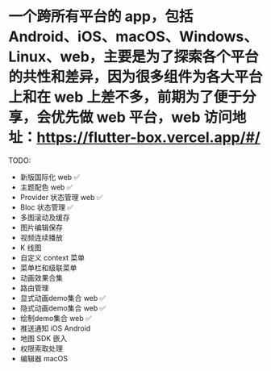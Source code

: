 # 一个跨所有平台的 app，包括 Android、iOS、macOS、Windows、Linux、web，主要是为了探索各个平台的共性和差异，因为很多组件为各大平台上和在 web 上差不多，前期为了便于分享，会优先做 web 平台，web 访问地址：https://flutter-box.vercel.app/#/

TODO:
* 新版国际化 web ✅
* 主题配色 web ✅
* Provider 状态管理 web ✅
* Bloc 状态管理 ✅
* 多图滚动及缓存
* 图片编辑保存
* 视频连续播放
* K 线图
* 自定义 context 菜单
* 菜单栏和级联菜单
* 动画效果合集
* 路由管理
* 显式动画demo集合 web ✅
* 隐式动画demo集合 web ✅
* 绘制demo集合 web ✅
* 推送通知 iOS Android
* 地图 SDK 嵌入
* 权限索取处理
* 编辑器 macOS 

